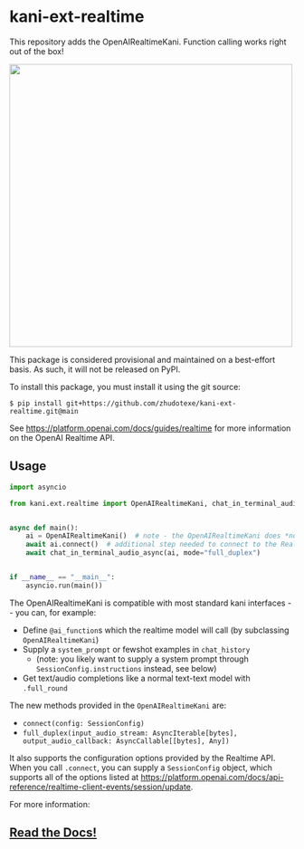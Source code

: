 # kani-ext-realtime

This repository adds the OpenAIRealtimeKani. Function calling works right out of the box!

<img src="/docs/_static/demo.mp4" width="500"/>

This package is considered provisional and maintained on a best-effort basis. As such, it will not be released on
PyPI.

To install this package, you must install it using the git source:

```shell
$ pip install git+https://github.com/zhudotexe/kani-ext-realtime.git@main
```

See https://platform.openai.com/docs/guides/realtime for more information on the OpenAI Realtime API.

## Usage

```python
import asyncio

from kani.ext.realtime import OpenAIRealtimeKani, chat_in_terminal_audio_async


async def main():
    ai = OpenAIRealtimeKani()  # note - the OpenAIRealtimeKani does *not* take an engine!
    await ai.connect()  # additional step needed to connect to the Realtime API
    await chat_in_terminal_audio_async(ai, mode="full_duplex")


if __name__ == "__main__":
    asyncio.run(main())
```

The OpenAIRealtimeKani is compatible with most standard kani interfaces -- you can, for example:

- Define `@ai_function`s which the realtime model will call (by subclassing `OpenAIRealtimeKani`)
- Supply a `system_prompt` or fewshot examples in `chat_history`
    - (note: you likely want to supply a system prompt through `SessionConfig.instructions` instead, see below)
- Get text/audio completions like a normal text-text model with `.full_round`

The new methods provided in the `OpenAIRealtimeKani` are:

- `connect(config: SessionConfig)`
- `full_duplex(input_audio_stream: AsyncIterable[bytes], output_audio_callback: AsyncCallable[[bytes], Any])`

It also supports the configuration options provided by the Realtime API. When you call `.connect`, you can supply a
`SessionConfig` object, which supports all of the options listed
at https://platform.openai.com/docs/api-reference/realtime-client-events/session/update.

For more information:

## [Read the Docs!](https://kani-ext-realtime.readthedocs.io)

<!--
- OpenAIRealtimeKani: manages a conversation
    - use `.session` for underlying OpenAI session
    - listen to events with `.session.add_listener` or `.session.wait_for`
- playing audio from streaming interfaces:
    - `ai.full_round_stream(..., audio_callback=play_audio)` (for example)
- `chat_in_terminal_audio_async`: use `mode="stream" | "full_duplex"` for audio I/O

## Publishing to PyPI

To publish your package to PyPI, this repo comes with a GitHub Action that will automatically build and upload new
releases. Alternatively, you can build and publish the package manually.

### GitHub Action

To use the GitHub Action, you must configure it as a publisher for your project on
PyPI: https://pypi.org/manage/account/publishing/

The workflow is configured with the following settings:

- workflow name: `pythonpublish.yml`
- environment name: `pypi`

Once you've configured this, each release you publish on GitHub will automatically be built and uploaded to PyPI.
You can also manually trigger the workflow.

Make sure to update the version number in `pyproject.toml` before releasing a new version!
-->
